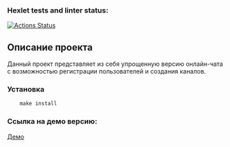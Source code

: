 ### Hexlet tests and linter status:
[![Actions Status](https://github.com/JohnZoidy/frontend-project-lvl4/workflows/hexlet-check/badge.svg)](https://github.com/JohnZoidy/frontend-project-lvl4/actions)


## Описание проекта


Данный проект представляет из себя упрощенную версию онлайн-чата с возможностью регистрации пользователей и создания каналов.

### Установка


```javascript
    make install
```
### Ссылка на демо версию:

<a href="https://serene-gorge-12014.herokuapp.com/" target="_blank">Демо</a>

